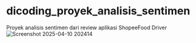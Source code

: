 # dicoding_proyek_analisis_sentimen
Proyek analisis sentimen dari review aplikasi ShopeeFood Driver
![Screenshot 2025-04-10 202414](https://github.com/user-attachments/assets/fb4b9493-a283-43c8-8ddd-6ba281899a4f)

